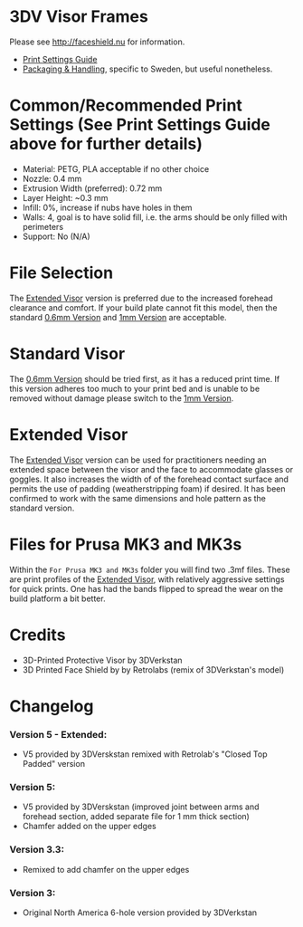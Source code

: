 # 3DV Visor Frames

Please see http://faceshield.nu for information.
- [Print Settings Guide](https://3dverkstan.se/protective-visor/protective-visor-print-guide/)
- [Packaging & Handling](http://translate.google.com/translate?js=n&sl=sv&tl=en&u=https://3dverkstan.se/protective-visor/protective-visor-packing-handling/), specific to Sweden, but useful nonetheless.

# Common/Recommended Print Settings (See Print Settings Guide above for further details)
- Material: PETG, PLA acceptable if no other choice
- Nozzle: 0.4 mm
- Extrusion Width (preferred): 0.72 mm
- Layer Height: ~0.3 mm
- Infill: 0%, increase if nubs have holes in them
- Walls: 4, goal is to have solid fill, i.e. the arms should be only filled with perimeters
- Support: No (N/A)

# File Selection
The [Extended Visor](./3DVerkstan_RetroLabs_v5_padded_NA_6hole.stl) version is preferred due to the increased forehead clearance and comfort. If your build plate cannot fit this model, then the standard [0.6mm Version](./Visor_Frame_NORTH_AMERICA_letter_6-hole_v5-0.6mm_chamferred.stl) and  [1mm Version](./Visor_Frame_NORTH_AMERICA_letter_6-hole_v5-1mm_chamferred.stl) are acceptable.

# Standard Visor
The [0.6mm Version](./Visor_Frame_NORTH_AMERICA_letter_6-hole_v5-0.6mm_chamferred.stl) should be tried first, as it has a reduced print time. If this version adheres too much to your print bed and is unable to be removed without damage please switch to the [1mm Version](./Visor_Frame_NORTH_AMERICA_letter_6-hole_v5-1mm_chamferred.stl).

# Extended Visor
The [Extended Visor](./3DVerkstan_RetroLabs_v5_padded_NA_6hole.stl) version can be used for practitioners needing an extended space between the visor and the face to accommodate glasses or goggles. It also increases the width of of the forehead contact surface and permits the use of padding (weatherstripping foam) if desired. It has been confirmed to work with the same dimensions and hole pattern as the standard version.

# Files for Prusa MK3 and MK3s

Within the `For Prusa MK3 and MK3s` folder you will find two .3mf files. These are print profiles of the [Extended Visor](./3DVerkstan_RetroLabs_v5_padded_NA_6hole.stl), with relatively aggressive settings for quick prints. One has had the bands flipped to spread the wear on the build platform a bit better.

# Credits

- 3D-Printed Protective Visor by 3DVerkstan
- 3D Printed Face Shield by by Retrolabs (remix of 3DVerkstan's model)

# Changelog

### Version 5 - Extended:

- V5 provided by 3DVerskstan remixed with Retrolab's "Closed Top Padded" version

### Version 5:

- V5 provided by 3DVerskstan (improved joint between arms and forehead section, added separate file for 1 mm thick section)
- Chamfer added on the upper edges

### Version 3.3:

- Remixed to add chamfer on the upper edges

### Version 3:

- Original North America 6-hole version provided by 3DVerkstan
